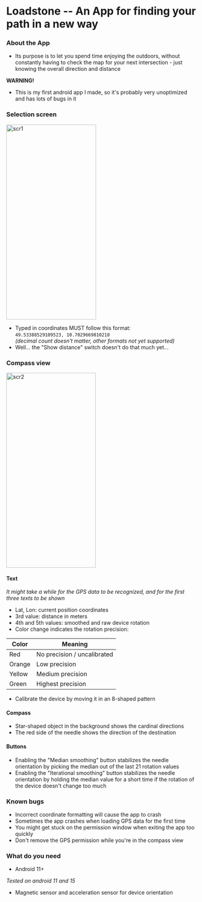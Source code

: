 # Loadstone -- An App for finding your path in a new way

### About the App

- Its purpose is to let you spend time enjoying the outdoors, without constantly having to check the map for your next intersection - just knowing the overall direction and distance

**WARNING!**

- This is my first android app I made, so it's probably very unoptimized and has lots of bugs in it

### Selection screen
<img width="238" height="515" alt="scr1" src="https://github.com/user-attachments/assets/aaab2758-65aa-47c8-9e3b-67ec97ff5539" />

- Typed in coordinates MUST follow this format:  
`49.53388529109523, 10.7029669810218`  
*(decimal count doesn’t matter, other formats not yet supported)*
- Well... the "Show distance" switch doesn't do that much yet...

### Compass view
<img width="237" height="515" alt="scr2" src="https://github.com/user-attachments/assets/3a7a65b5-b96a-48cc-a9a6-b0e3004d2b06" />

#### Text

*It might take a while for the GPS data to be recognized, and for the first three texts to be shown*

- Lat, Lon: current position coordinates
- 3rd value: distance in meters
- 4th and 5th values: smoothed and raw device rotation
- Color change indicates the rotation precision:
  
| **Color**   | **Meaning**             |
|---------|-----------------------------|
| Red     | No precision / uncalibrated |
| Orange  | Low precision               |
| Yellow  | Medium precision            |
| Green   | Highest precision           |

- Calibrate the device by moving it in an 8-shaped pattern

#### Compass

- Star-shaped object in the background shows the cardinal directions
- The red side of the needle shows the direction of the destination

#### Buttons

- Enabling the "Median smoothing" button stabilizes the needle orientation by picking the median out of the last 21 rotation values
- Enabling the "Iterational smoothing" button stabilizes the needle orientation by holding the median value for a short time if the rotation of the device doesn't change too much

### Known bugs

- Incorrect coordinate formatting will cause the app to crash
- Sometimes the app crashes when loading GPS data for the first time
- You might get stuck on the permission window when exiting the app too quickly
- Don't remove the GPS permission while you're in the compass view

### What do you need

- Android 11+
  
*Tested on android 11 and 15*

- Magnetic sensor and acceleration sensor for device orientation

